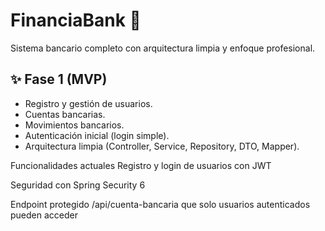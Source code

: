 # FinanciaBank 🚀

Sistema bancario completo con arquitectura limpia y enfoque profesional.

## ✨ Fase 1 (MVP)
- Registro y gestión de usuarios.
- Cuentas bancarias.
- Movimientos bancarios.
- Autenticación inicial (login simple).
- Arquitectura limpia (Controller, Service, Repository, DTO, Mapper).

Funcionalidades actuales
Registro y login de usuarios con JWT

Seguridad con Spring Security 6

Endpoint protegido /api/cuenta-bancaria que solo usuarios autenticados pueden acceder